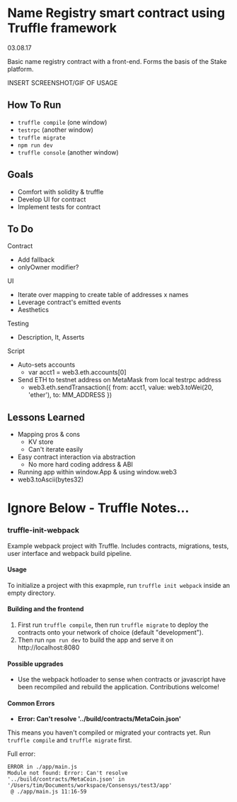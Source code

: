 # Name Registry smart contract using Truffle framework

03.08.17

Basic name registry contract with a front-end. Forms the basis of the Stake platform.

INSERT SCREENSHOT/GIF OF USAGE

## How To Run
* `truffle compile` (one window)
* `testrpc` (another window)
* `truffle migrate`
* `npm run dev`
* `truffle console` (another window)

## Goals
* Comfort with solidity & truffle
* Develop UI for contract
* Implement tests for contract

## To Do

Contract
* Add fallback
* onlyOwner modifier?

UI
* Iterate over mapping to create table of addresses x names
* Leverage contract's emitted events
* Aesthetics

Testing
* Description, It, Asserts

Script
* Auto-sets accounts
  * var acct1 = web3.eth.accounts[0]
* Send ETH to testnet address on MetaMask from local testrpc address
  * web3.eth.sendTransaction({ from: acct1, value: web3.toWei(20, 'ether'), to: MM_ADDRESS })

## Lessons Learned
* Mapping pros & cons
  * KV store
  * Can't iterate easily
* Easy contract interaction via abstraction
  * No more hard coding address & ABI
* Running app within window.App & using window.web3
* web3.toAscii(bytes32)

# Ignore Below - Truffle Notes...

### truffle-init-webpack
Example webpack project with Truffle. Includes contracts, migrations, tests, user interface and webpack build pipeline.

#### Usage

To initialize a project with this exapmple, run `truffle init webpack` inside an empty directory.

#### Building and the frontend

1. First run `truffle compile`, then run `truffle migrate` to deploy the contracts onto your network of choice (default "development").
1. Then run `npm run dev` to build the app and serve it on http://localhost:8080

#### Possible upgrades

* Use the webpack hotloader to sense when contracts or javascript have been recompiled and rebuild the application. Contributions welcome!

#### Common Errors

* **Error: Can't resolve '../build/contracts/MetaCoin.json'**

This means you haven't compiled or migrated your contracts yet. Run `truffle compile` and `truffle migrate` first.

Full error:

```
ERROR in ./app/main.js
Module not found: Error: Can't resolve '../build/contracts/MetaCoin.json' in '/Users/tim/Documents/workspace/Consensys/test3/app'
 @ ./app/main.js 11:16-59
```
